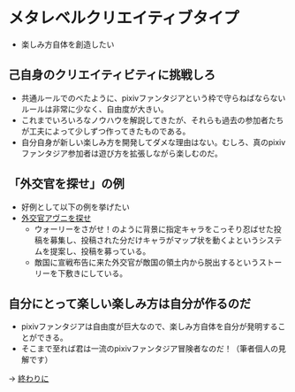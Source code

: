 # メタレベルクリエイティブタイプ
* 楽しみ方自体を創造したい

## 己自身のクリエイティビティに挑戦しろ
* 共通ルールでのべたように、pixivファンタジアという枠で守らねばならないルールは非常に少なく、自由度が大きい。
* これまでいろいろなノウハウを解説してきたが、それらも過去の参加者たちが工夫によって少しずつ作ってきたものである。
* 自分自身が新しい楽しみ方を開発してダメな理由はない。むしろ、真のpixivファンタジア参加者は遊び方を拡張しながら楽しむのだ。

## 「外交官を探せ」の例
* 好例として以下の例を挙げたい
* [外交官アヴニを探せ](https://www.pixiv.net/member_illust.php?mode=medium&illust_id=72973419)
  * ウォーリーをさがせ！のように背景に指定キャラをこっそり忍ばせた投稿を募集し、投稿された分だけキャラがマップ状を動くよというシステムを提案し、投稿を募っている。
  * 敵国に宣戦布告に来た外交官が敵国の領土内から脱出するというストーリーを下敷きにしている。

## 自分にとって楽しい楽しみ方は自分が作るのだ
* pixivファンタジアは自由度が巨大なので、楽しみ方自体を自分が発明することができる。
* そこまで至れば君は一流のpixivファンタジア冒険者なのだ！（筆者個人の見解です）

→ [終わりに](06_enjoy.md)
